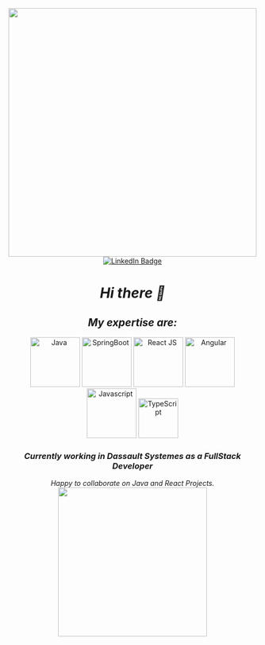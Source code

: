 <div id="header" align="center">
  <img src="https://media.giphy.com/media/ACzsN9dhQuOZ6RYXcM/giphy.gif" width="500"/>
</div>
<div id="badges" align="center">
  <a href="https://www.linkedin.com/in/ratna-singh-37bb12165/">
    <img src="https://img.shields.io/badge/LinkedIn-blue?style=for-the-badge&logo=linkedin&logoColor=white" alt="LinkedIn Badge"/>
  </a>
</div>

<div align="center">
<h1><i>Hi there 👋</i></h1>
  
<h2><i>My expertise are:</i></h2>
<div>
<img height="100" width="100" src="https://www.jedecore.com/gif/internet/java.gif" alt="Java">
<img height="100" width="100" src="https://miro.medium.com/v2/resize:fit:1000/1*XtjiQD35ja0DcA9H-JuM-g.png" alt="SpringBoot">
<img height="100" width="100" src="https://media.giphy.com/media/eNAsjO55tPbgaor7ma/giphy.gif" alt="React JS">
<img  height="100" width="100" src="https://media.giphy.com/media/XEDIHHp3i8bVoEdxd7/giphy.gif" alt="Angular">
<img height="100" width="100" src="https://media.giphy.com/media/ln7z2eWriiQAllfVcn/giphy.gif" alt="Javascript">
<img height="80" width="80" src="https://tse3.mm.bing.net/th?id=OIP.obHUAbD-uLUp_VdWMQbjaAHaHa&pid=Api&P=0&" alt="TypeScript">
</div>
<h3><strong><i>Currently working in Dassault Systemes as a FullStack Developer</i></strong></h3>
<i>Happy to collaborate on Java and React Projects.</i>

</div>
<div id="header" align="center">
  <img src="https://media.giphy.com/media/513lZvPf6khjIQFibF/giphy.gif" width="300"/>
</div>
<!--
**ratnasingh442/ratnasingh442** is a ✨ _special_ ✨ repository because its `README.md` (this file) appears on your GitHub profile.

Here are some ideas to get you started:

- 🔭 I’m currently working on ...
- 🌱 I’m currently learning ...
- 👯 I’m looking to collaborate on ...
- 🤔 I’m looking for help with ...
- 💬 Ask me about ...
- 📫 How to reach me: ...
- 😄 Pronouns: ...
- ⚡ Fun fact: ...
-->

